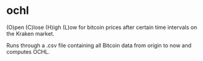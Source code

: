 # ochl
(O)pen (C)lose (H)igh (L)ow for bitcoin prices after certain time intervals on the Kraken market.

Runs through a .csv file containing all Bitcoin data from origin to now and computes OCHL.
